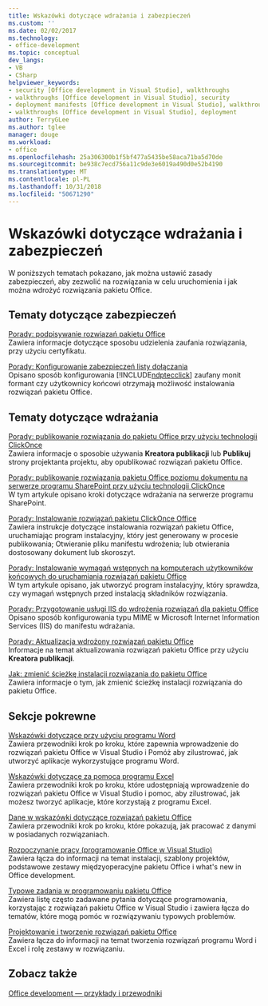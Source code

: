 ```yaml
---
title: Wskazówki dotyczące wdrażania i zabezpieczeń
ms.custom: ''
ms.date: 02/02/2017
ms.technology:
- office-development
ms.topic: conceptual
dev_langs:
- VB
- CSharp
helpviewer_keywords:
- security [Office development in Visual Studio], walkthroughs
- walkthroughs [Office development in Visual Studio], security
- deployment manifests [Office development in Visual Studio], walkthroughs
- walkthroughs [Office development in Visual Studio], deployment
author: TerryGLee
ms.author: tglee
manager: douge
ms.workload:
- office
ms.openlocfilehash: 25a306300b1f5bf477a5435be58aca71ba5d70de
ms.sourcegitcommit: be938c7ecd756a11c9de3e6019a490d0e52b4190
ms.translationtype: MT
ms.contentlocale: pl-PL
ms.lasthandoff: 10/31/2018
ms.locfileid: "50671290"
---
```

# <a name="security-and-deployment-walkthroughs"></a>Wskazówki dotyczące wdrażania i zabezpieczeń
  W poniższych tematach pokazano, jak można ustawić zasady zabezpieczeń, aby zezwolić na rozwiązania w celu uruchomienia i jak można wdrożyć rozwiązania pakietu Office.  
  
## <a name="security-topics"></a>Tematy dotyczące zabezpieczeń  
 [Porady: podpisywanie rozwiązań pakietu Office](../vsto/how-to-sign-office-solutions.md)  
 Zawiera informacje dotyczące sposobu udzielenia zaufania rozwiązania, przy użyciu certyfikatu.  
  
 [Porady: Konfigurowanie zabezpieczeń listy dołączania](../vsto/how-to-configure-inclusion-list-security.md)  
 Opisano sposób konfigurowania [!INCLUDE[ndptecclick](../vsto/includes/ndptecclick-md.md)] zaufany monit formant czy użytkownicy końcowi otrzymają możliwość instalowania rozwiązań pakietu Office.  
  
## <a name="deployment-topics"></a>Tematy dotyczące wdrażania  
 [Porady: publikowanie rozwiązania do pakietu Office przy użyciu technologii ClickOnce](https://msdn.microsoft.com/2b6c247e-bc04-4ce4-bb64-c4e79bb3d5b8)  
 Zawiera informacje o sposobie używania **Kreatora publikacji** lub **Publikuj** strony projektanta projektu, aby opublikować rozwiązań pakietu Office.  
  
 [Porady: publikowanie rozwiązania pakietu Office poziomu dokumentu na serwerze programu SharePoint przy użyciu technologii ClickOnce](https://msdn.microsoft.com/2408e809-fb78-42a1-9152-00afa1522e58)  
 W tym artykule opisano kroki dotyczące wdrażania na serwerze programu SharePoint.  
  
 [Porady: Instalowanie rozwiązań pakietu ClickOnce Office](https://msdn.microsoft.com/14702f48-9161-4190-994c-78211fe18065)  
 Zawiera instrukcje dotyczące instalowania rozwiązań pakietu Office, uruchamiając program instalacyjny, który jest generowany w procesie publikowania; Otwieranie pliku manifestu wdrożenia; lub otwierania dostosowany dokument lub skoroszyt.  
  
 [Porady: Instalowanie wymagań wstępnych na komputerach użytkowników końcowych do uruchamiania rozwiązań pakietu Office](https://msdn.microsoft.com/74dd2c52-838f-4abf-b2b4-4d7b0c2a0a98)  
 W tym artykule opisano, jak utworzyć program instalacyjny, który sprawdza, czy wymagań wstępnych przed instalacją składników rozwiązania.  
  
 [Porady: Przygotowanie usługi IIS do wdrożenia rozwiązań dla pakietu Office](https://msdn.microsoft.com/f62bce70-81d4-4f8b-86e6-2f2afec5d9b4)  
 Opisano sposób konfigurowania typu MIME w Microsoft Internet Information Services (IIS) do manifestu wdrażania.  
  
 [Porady: Aktualizacja wdrożony rozwiązań pakietu Office](https://msdn.microsoft.com/be96db53-b6ea-46ab-b8d9-b76b098b3b13)  
 Informacje na temat aktualizowania rozwiązań pakietu Office przy użyciu **Kreatora publikacji**.  
  
 [Jak: zmienić ścieżkę instalacji rozwiązania do pakietu Office](https://msdn.microsoft.com/d0eaa07b-2d72-4902-899f-2f9fb165b8fd)  
 Zawiera informacje o tym, jak zmienić ścieżkę instalacji rozwiązania do pakietu Office.  
  
## <a name="related-sections"></a>Sekcje pokrewne  
 [Wskazówki dotyczące przy użyciu programu Word](../vsto/walkthroughs-using-word.md)  
 Zawiera przewodniki krok po kroku, które zapewnia wprowadzenie do rozwiązań pakietu Office w Visual Studio i Pomóż aby zilustrować, jak utworzyć aplikacje wykorzystujące programu Word.  
  
 [Wskazówki dotyczące za pomocą programu Excel](../vsto/walkthroughs-using-excel.md)  
 Zawiera przewodniki krok po kroku, które udostępniają wprowadzenie do rozwiązań pakietu Office w Visual Studio i pomoc, aby zilustrować, jak możesz tworzyć aplikacje, które korzystają z programu Excel.  
  
 [Dane w wskazówki dotyczące rozwiązań pakietu Office](../vsto/data-in-office-solutions-walkthroughs.md)  
 Zawiera przewodniki krok po kroku, które pokazują, jak pracować z danymi w posiadanych rozwiązaniach.  
  
 [Rozpoczynanie pracy &#40;programowanie Office w Visual Studio&#41;](../vsto/getting-started-office-development-in-visual-studio.md)  
 Zawiera łącza do informacji na temat instalacji, szablony projektów, podstawowe zestawy międzyoperacyjne pakietu Office i what's new in Office development.  
  
 [Typowe zadania w programowaniu pakietu Office](../vsto/common-tasks-in-office-programming.md)  
 Zawiera listę często zadawane pytania dotyczące programowania, korzystając z rozwiązań pakietu Office w Visual Studio i zawiera łącza do tematów, które mogą pomóc w rozwiązywaniu typowych problemów.  
  
 [Projektowanie i tworzenie rozwiązań pakietu Office](../vsto/designing-and-creating-office-solutions.md)  
 Zawiera łącza do informacji na temat tworzenia rozwiązań programu Word i Excel i rolę zestawy w rozwiązaniu.  
  
## <a name="see-also"></a>Zobacz także  
 [Office development ― przykłady i przewodniki](../vsto/office-development-samples-and-walkthroughs.md)  
  
  